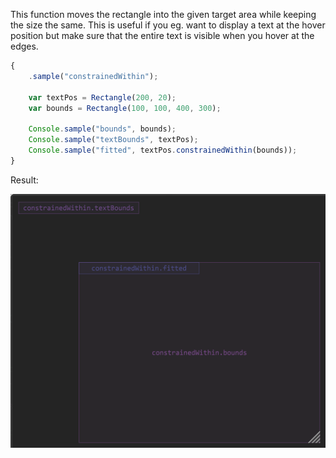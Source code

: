 This function moves the rectangle into the given target area while keeping the size the same. This is useful if you eg. want to display a text at the hover position but make sure that the entire text is visible when you hover at the edges.

```javascript
{
	.sample("constrainedWithin");
	
	var textPos = Rectangle(200, 20);
	var bounds = Rectangle(100, 100, 400, 300);
	
	Console.sample("bounds", bounds);
	Console.sample("textBounds", textPos);
	Console.sample("fitted", textPos.constrainedWithin(bounds));
}
```

Result:

![](/images/custom/rect/constrainedWithin.png)